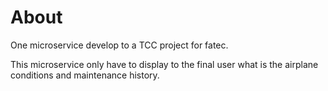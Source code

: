 # About

One microservice develop to a TCC project for fatec.

This microservice only have to display to the final user what is the airplane conditions and maintenance history.
 
